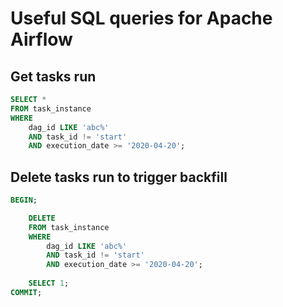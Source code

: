 # Useful SQL queries for Apache Airflow

## Get tasks run

```sql
SELECT * 
FROM task_instance
WHERE 
    dag_id LIKE 'abc%' 
    AND task_id != 'start'
    AND execution_date >= '2020-04-20';
```

## Delete tasks run to trigger backfill

```sql
BEGIN;

    DELETE 
    FROM task_instance
    WHERE 
        dag_id LIKE 'abc%' 
        AND task_id != 'start'
        AND execution_date >= '2020-04-20';
    
    SELECT 1;
COMMIT;
```

